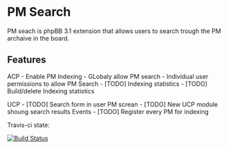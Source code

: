 PM Search
===========

PM seach is phpBB 3.1 extension that allows users to search trough the PM archaive in the board.

Features
--

  ACP
    - Enable PM Indexing
    - GLobaly allow PM search
    - Individual user permissions to allow PM Search
    - [TODO] Indexing statistics
    - [TODO] Build/delete Indexing statistics
  
  UCP
    - [TODO] Search form in user PM screan
    - [TODO] New UCP module shoung search results
  Events
    - [TODO] Register every PM for indexing
    
    
Travis-ci state:

[![Build Status](https://travis-ci.org/lucifer4o/pmsearch.svg?branch=master)](https://travis-ci.org/lucifer4o/pmsearch)